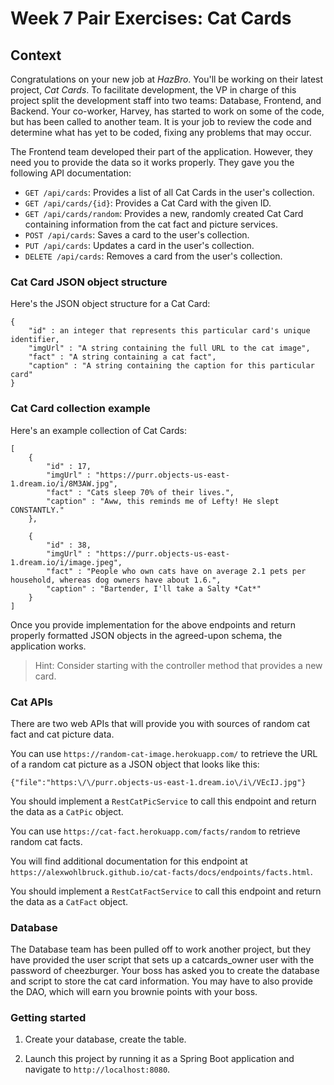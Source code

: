 # Week 7 Pair Exercises: Cat Cards

## Context

Congratulations on your new job at _HazBro_. You'll be working on their latest project, *Cat Cards*. To facilitate development, the VP in charge of this project split the development staff into two teams: Database, Frontend, and Backend.  Your co-worker, Harvey, has started to work on some of the code, but has been called to another team.  It is your job to review the code and determine what has yet to be coded, fixing any problems that may occur.

The Frontend team developed their part of the application. However, they need you to provide the data so it works properly. They gave you the following API documentation:

* `GET /api/cards`: Provides a list of all Cat Cards in the user's collection.
* `GET /api/cards/{id}`: Provides a Cat Card with the given ID.
* `GET /api/cards/random`: Provides a new, randomly created Cat Card containing information from the cat fact and picture services.
* `POST /api/cards`: Saves a card to the user's collection.
* `PUT /api/cards`: Updates a card in the user's collection.
* `DELETE /api/cards`: Removes a card from the user's collection.

### Cat Card JSON object structure

Here's the JSON object structure for a Cat Card:

```
{
    "id" : an integer that represents this particular card's unique identifier,
    "imgUrl" : "A string containing the full URL to the cat image",
    "fact" : "A string containing a cat fact",
    "caption" : "A string containing the caption for this particular card"
}
```

### Cat Card collection example

Here's an example collection of Cat Cards:

```
[
    {
        "id" : 17,
        "imgUrl" : "https://purr.objects-us-east-1.dream.io/i/8M3AW.jpg",
        "fact" : "Cats sleep 70% of their lives.",
        "caption" : "Aww, this reminds me of Lefty! He slept CONSTANTLY."
    },

    {
        "id" : 38,
        "imgUrl" : "https://purr.objects-us-east-1.dream.io/i/image.jpeg",
        "fact" : "People who own cats have on average 2.1 pets per household, whereas dog owners have about 1.6.",
        "caption" : "Bartender, I'll take a Salty *Cat*"
    }
]
```

Once you provide implementation for the above endpoints and return properly formatted JSON objects in the agreed-upon schema, the application works.

> Hint: Consider starting with the controller method that provides a new card.

### Cat APIs

There are two web APIs that will provide you with sources of random cat fact and cat picture data.

You can use `https://random-cat-image.herokuapp.com/` to retrieve the URL of a random cat picture as a JSON object that looks like this:

```
{"file":"https:\/\/purr.objects-us-east-1.dream.io\/i\/VEcIJ.jpg"}
```

You should implement a `RestCatPicService` to call this endpoint and return the data as a `CatPic` object.

You can use `https://cat-fact.herokuapp.com/facts/random` to retrieve random cat facts.

You will find additional documentation for this endpoint at `https://alexwohlbruck.github.io/cat-facts/docs/endpoints/facts.html`.

You should implement a `RestCatFactService` to call this endpoint and return the data as a `CatFact` object.

### Database

The Database team has been pulled off to work another project, but they have provided the user script that sets up a catcards_owner user with the password of cheezburger. Your boss has asked you to create the database and script to store the cat card information. You may have to also provide the DAO, which will earn you brownie points with your boss. 

### Getting started

1. Create your database, create the table.

2. Launch this project by running it as a Spring Boot application and navigate to `http://localhost:8080`.

